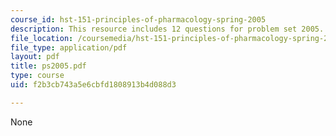 ```yaml
---
course_id: hst-151-principles-of-pharmacology-spring-2005
description: This resource includes 12 questions for problem set 2005.
file_location: /coursemedia/hst-151-principles-of-pharmacology-spring-2005/f2b3cb743a5e6cbfd1808913b4d088d3_ps2005.pdf
file_type: application/pdf
layout: pdf
title: ps2005.pdf
type: course
uid: f2b3cb743a5e6cbfd1808913b4d088d3

---
```

None